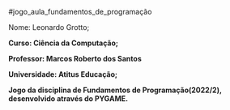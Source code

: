 #jogo_aula_fundamentos_de_programação

Nome: Leonardo Grotto;<b>

Curso: Ciência da Computação;<b>

Professor: Marcos Roberto dos Santos<b>

Universidade: Atitus Educação;<b>


Jogo da disciplina de Fundamentos de Programação(2022/2), desenvolvido através do PYGAME.
